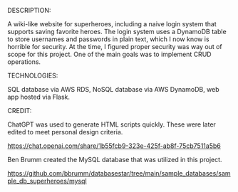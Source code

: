 DESCRIPTION: 

A wiki-like website for superheroes, including a naive login system that supports saving
  favorite heroes. The login system uses a DynamoDB table to store usernames and passwords in plain text, which I now know is horrible for security. At the time, I figured proper security was way out of scope for this project. One of the main goals was to implement CRUD operations.

TECHNOLOGIES: 

SQL database via AWS RDS, NoSQL database via AWS DynamoDB, web app hosted via Flask.

CREDIT:

ChatGPT was used to generate HTML scripts quickly. These were later edited to meet personal design criteria.

https://chat.openai.com/share/1b55fcb9-323e-425f-ab8f-75cb7511a5b6

Ben Brumm created the MySQL database that was utilized in this project.

https://github.com/bbrumm/databasestar/tree/main/sample_databases/sample_db_superheroes/mysql
